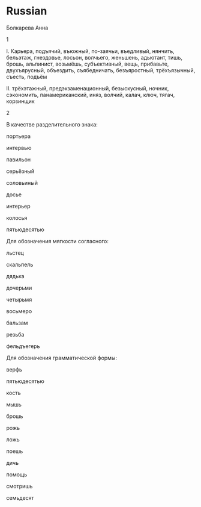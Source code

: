 # Russian
Болкарева Анна

1

І. Карьера, подъячий, въюжный, по-заячьи, въедливый, нянчить, бельэтаж, гнездовье, лосьон, волчьего, женьшень, адьютант, тишь, брошь, альпинист, возьмёшь, субъективный, вещь, прибавьте, двухъярусный, объездить, съябедничать, безъяростный, трёхъязычный, съесть, подъём

ІІ.  трёхэтажный, предэкзаменационный, безыскусный, ночник,  сэкономить, панамериканский,  иняз, волчий, калач, ключ, тягач, корзинщик

2

В качестве разделительного знака:

портьера 

интервью

павильон 

серьёзный

соловьиный

досье

интерьер 

колосья

пятьюдесятью 

Для обозначения мягкости согласного:

льстец 

скальпель

дядька 

дочерьми 

четырьмя 

восьмеро 

бальзам 

резьба 

фельдъегерь 

Для обозначения грамматической формы:

верфь 

пятьюдесятью 

кость 

мышь 

брошь

рожь

ложь

поешь

дичь

помощь

смотришь

семьдесят
